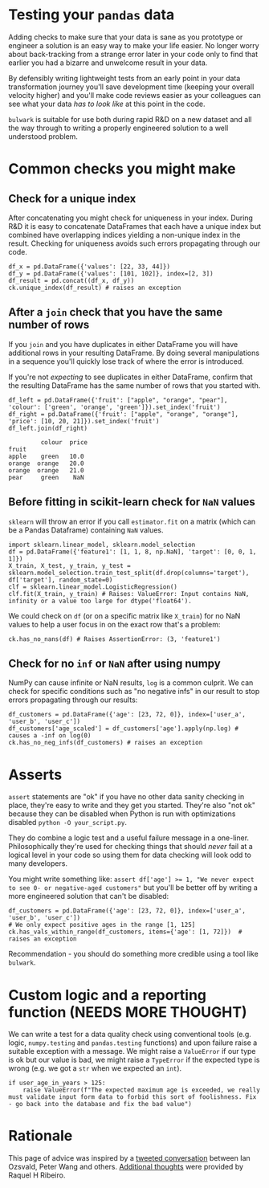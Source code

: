 
# Testing your `pandas` data

Adding checks to make sure that your data is sane as you prototype or engineer a solution is an easy way to make your life easier. No longer worry about back-tracking from a strange error later in your code only to find that earlier you had a bizarre and unwelcome result in your data.

By defensibly writing lightweight tests from an early point in your data transformation journey you'll save development time (keeping your overall velocity higher) and you'll make code reviews easier as your colleagues can see what your data _has to look like_ at this point in the code.

`bulwark` is suitable for use both during rapid R&D on a new dataset and all the way through to writing a properly engineered solution to a well understood problem.

# Common checks you might make

## Check for a unique index

After concatenating you might check for uniqueness in your index. During R&D it is easy to concatenate DataFrames that each have a unique index but combined have overlapping indices yielding a non-unique index in the result. Checking for uniqueness avoids such errors propagating through our code.

```
df_x = pd.DataFrame({'values': [22, 33, 44]}) 
df_y = pd.DataFrame({'values': [101, 102]}, index=[2, 3])
df_result = pd.concat((df_x, df_y)) 
ck.unique_index(df_result) # raises an exception
```

## After a `join` check that you have the same number of rows

If you `join` and you have duplicates in either DataFrame you will have additional rows in your resulting DataFrame. By doing several manipulations in a sequence you'll quickly lose track of where the error is introduced.

If you're not _expecting_ to see duplicates in either DataFrame, confirm that the resulting DataFrame has the same number of rows that you started with.

```
df_left = pd.DataFrame({'fruit': ["apple", "orange", "pear"], 'colour': ['green', 'orange', 'green']}).set_index('fruit')
df_right = pd.DataFrame({'fruit': ["apple", "orange", "orange"], 'price': [10, 20, 21]}).set_index('fruit')
df_left.join(df_right)

         colour  price
fruit                
apple    green   10.0
orange  orange   20.0
orange  orange   21.0
pear     green    NaN

```

## Before fitting in scikit-learn check for `NaN` values

`sklearn` will throw an error if you call `estimator.fit` on a matrix (which can be a Pandas Dataframe) containing `NaN` values.

```
import sklearn.linear_model, sklearn.model_selection
df = pd.DataFrame({'feature1': [1, 1, 8, np.NaN], 'target': [0, 0, 1, 1]})
X_train, X_test, y_train, y_test = sklearn.model_selection.train_test_split(df.drop(columns='target'), df['target'], random_state=0)  
clf = sklearn.linear_model.LogisticRegression()
clf.fit(X_train, y_train) # Raises: ValueError: Input contains NaN, infinity or a value too large for dtype('float64'). 
```

We could check on `df` (or on a specific matrix like `X_train`) for no NaN values to help a user focus in on the exact row that's a problem:

```
ck.has_no_nans(df) # Raises AssertionError: (3, 'feature1')
```

## Check for no `inf` or `NaN` after using numpy

NumPy can cause infinite or NaN results, `log` is a common culprit. We can check for specific conditions such as "no negative infs" in our result to stop errors propagating through our results:

```
df_customers = pd.DataFrame({'age': [23, 72, 0]}, index=['user_a', 'user_b', 'user_c'])
df_customers['age_scaled'] = df_customers['age'].apply(np.log) # causes a -inf on log(0)
ck.has_no_neg_infs(df_customers) # raises an exception
```

# Asserts

`assert` statements are "ok" if you have no other data sanity checking in place, they're easy to write and they get you started. They're also "not ok" because they can be disabled when Python is run with optimizations disabled `python -O your_script.py`.

They do combine a logic test and a useful failure message in a one-liner. Philosophically they're used for checking things that should _never_ fail at a logical level in your code so using them for data checking will look odd to many developers.

You might write something like:
`assert df['age'] >= 1, "We never expect to see 0- or negative-aged customers"`
but you'll be better off by writing a more engineered solution that can't be disabled:

```
df_customers = pd.DataFrame({'age': [23, 72, 0]}, index=['user_a', 'user_b', 'user_c'])
# We only expect positive ages in the range [1, 125]
ck.has_vals_within_range(df_customers, items={'age': [1, 72]})  # raises an exception
```

Recommendation - you should do something more credible using a tool like `bulwark`.

# Custom logic and a reporting function (NEEDS MORE THOUGHT)

We can write a test for a data quality check using conventional tools (e.g. logic, `numpy.testing` and `pandas.testing` functions) and upon failure raise a suitable exception with a message. We might raise a `ValueError` if our type is ok but our value is bad, we might raise a `TypeError` if the expected type is wrong (e.g. we got a `str` when we expected an `int`).

```
if user_age_in_years > 125:
    raise ValueError(f"The expected maximum age is exceeded, we really must validate input form data to forbid this sort of foolishness. Fix - go back into the database and fix the bad value")
```

# Rationale

This page of advice was inspired by a [tweeted conversation](https://twitter.com/ianozsvald/status/1157181430595837952) between Ian Ozsvald, Peter Wang and others. [Additional thoughts](https://twitter.com/RaquelHRibeiro/status/1158096411612913669) were provided by Raquel H Ribeiro.
